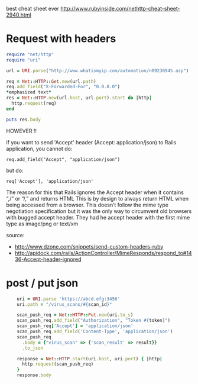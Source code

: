 best cheat sheet ever http://www.rubyinside.com/nethttp-cheat-sheet-2940.html

# Request with headers

```ruby
require "net/http"
require "uri"

url = URI.parse("http://www.whatismyip.com/automation/n09230945.asp")

req = Net::HTTP::Get.new(url.path)
req.add_field("X-Forwarded-For", "0.0.0.0")
*emphasized text*
res = Net::HTTP.new(url.host, url.port).start do |http|
  http.request(req)
end

puts res.body

```
HOWEVER !!

if you want to send 'Accept' header (Accept: application/json) to Rails application, you cannot do:

`req.add_field("Accept", "application/json")`

but do:

`req['Accept'], 'application/json'`

The reason for this that Rails ignores the Accept header when it contains “,/” or “/,” and returns HTML
This is by design to always return HTML when being accessed from a browser.
This doesn’t follow the mime type negotiation specification but it was the only way to circumvent old browsers with bugged accept header. They had he accept header with the first mime type as image/png or text/xm

source: 

* http://www.dzone.com/snippets/send-custom-headers-ruby
* http://apidock.com/rails/ActionController/MimeResponds/respond_to#1436-Accept-header-ignored

# post / put json

```ruby
    uri = URI.parse 'https://abcd.efg:3456'
    uri.path = "/virus_scans/#{scan_id}"

    scan_push_req = Net::HTTP::Put.new(uri.to_s)
    scan_push_req.add_field("Authorization", "Token #{token}")
    scan_push_req['Accept'] = 'application/json'
    scan_push_req.add_field('Content-Type', 'application/json')
    scan_push_req
      .body = {"virus_scan" => {'scan_result' => result}}
      .to_json

    response = Net::HTTP.start(uri.host, uri.port) { |http|
      http.request(scan_push_req)
    }
    response.body
```
